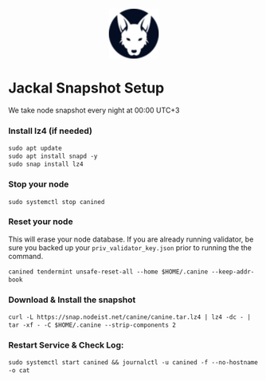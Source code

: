 <p align="center">
  <img height="100" height="auto" src="https://raw.githubusercontent.com/Nodeist/Kurulumlar/main/logos/jackal.png">
</p>



# Jackal Snapshot Setup
We take node snapshot every night at 00:00 UTC+3


### Install lz4 (if needed)
```
sudo apt update
sudo apt install snapd -y
sudo snap install lz4
```

### Stop your node
```
sudo systemctl stop canined
```

### Reset your node
This will erase your node database. If you are already running validator, be sure you backed up your `priv_validator_key.json` prior to running the the command.

```
canined tendermint unsafe-reset-all --home $HOME/.canine --keep-addr-book
```

### Download & Install the snapshot
```
curl -L https://snap.nodeist.net/canine/canine.tar.lz4 | lz4 -dc - | tar -xf - -C $HOME/.canine --strip-components 2
```

### Restart Service & Check Log:
```
sudo systemctl start canined && journalctl -u canined -f --no-hostname -o cat
```
